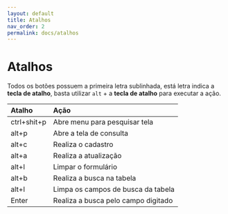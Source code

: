 ```yaml
---
layout: default
title: Atalhos
nav_order: 2
permalink: docs/atalhos
---
```


# Atalhos

Todos os botões possuem a primeira letra sublinhada, está letra indica a **tecla de atalho**, basta utilizar `alt` + a **tecla de atalho** para executar a ação.

| Atalho      | Ação                                |
| :---------- | :---------------------------------- |
| ctrl+shit+p | Abre menu para pesquisar tela       |
| alt+p       | Abre a tela de consulta             |
| alt+c       | Realiza o cadastro                  |
| alt+a       | Realiza a atualização               |
| alt+l       | Limpar o formulário                 |
| alt+b       | Realiza a busca na tabela           |
| alt+l       | Limpa os campos de busca da tabela  |
| Enter       | Realiza a busca pelo campo digitado |
